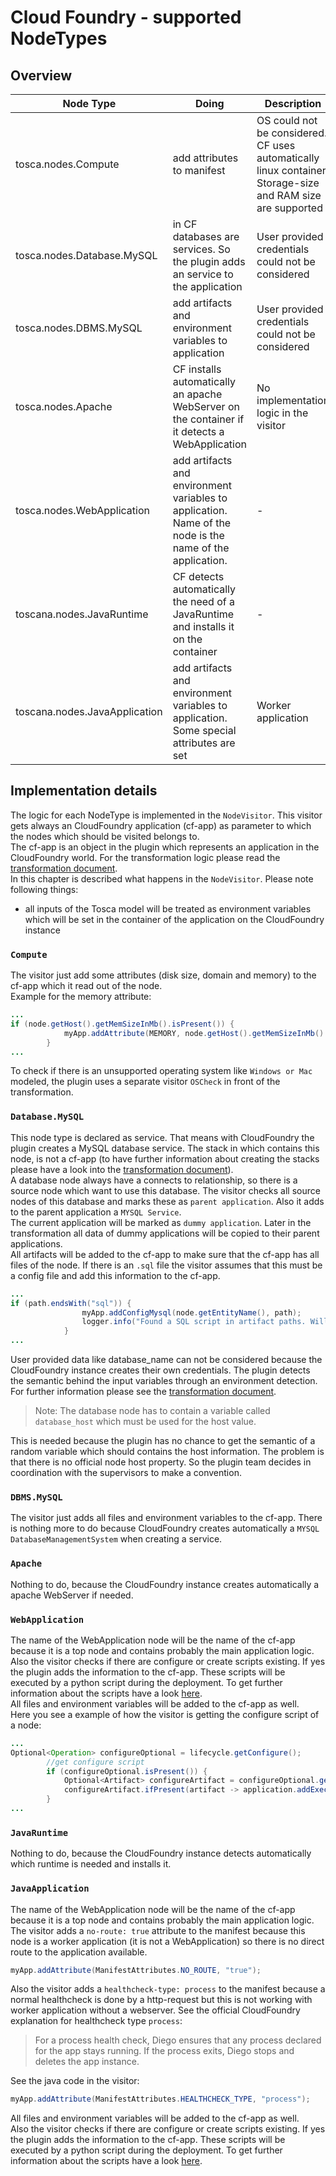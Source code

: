 # Cloud Foundry - supported NodeTypes

## Overview
|Node Type | Doing | Description |Implemented |
|----------|------------|-----------------|------|
|tosca.nodes.Compute| add attributes to manifest  | OS could not be considered. CF uses automatically linux container. Storage-size and RAM size are supported |Yes |
|tosca.nodes.Database.MySQL | in CF databases are services. So the plugin adds an service to the application | User provided credentials could not be considered  |Yes |
|tosca.nodes.DBMS.MySQL| add artifacts and environment variables to application  | User provided credentials could not be considered  |Yes |
|tosca.nodes.Apache   | CF installs automatically an apache WebServer on the container if it detects a WebApplication | No implementation logic in the visitor  |Yes |
|tosca.nodes.WebApplication  | add artifacts and environment variables to application. Name of the node is the name of the application.   | -  |Yes (maybe has to be expanded to other WebApplications than PHP) |
|toscana.nodes.JavaRuntime | CF detects automatically the need of a JavaRuntime and installs it on the container  | -  |Yes |
|toscana.nodes.JavaApplication  | add artifacts and environment variables to application. Some special attributes are set  | Worker application  |Yes |

## Implementation details
The logic for each NodeType is implemented in the `NodeVisitor`. This visitor gets always an CloudFoundry application (cf-app) as parameter to which the nodes which should be visited belongs to.   
The cf-app is an object in the plugin which represents an application in the CloudFoundry world. For the transformation logic please read the [transformation document](Transformation_Process.md).   
In this chapter is described what happens in the `NodeVisitor`.
Please note following things:
- all inputs of the Tosca model will be treated as environment variables which will be set in the container of the application on the CloudFoundry instance

### `Compute`
The visitor just add some attributes (disk size, domain and memory) to the cf-app which it read out of the node.   
Example for the memory attribute:   
```java
...
if (node.getHost().getMemSizeInMb().isPresent()) {
            myApp.addAttribute(MEMORY, node.getHost().getMemSizeInMb().get() + "MB");
        }
...
```
To check if there is an unsupported operating system like `Windows or Mac` modeled, the plugin uses a separate visitor `OSCheck` in front of the transformation.

### `Database.MySQL`
This node type is declared as service. That means with CloudFoundry the plugin creates a MySQL database service. The stack in which contains this node, is not a cf-app (to have further information about creating the stacks please have a look into the [transformation document](Transformation_Process.md)).   
A database node always have a connects to relationship, so there is a source node which want to use this database. The visitor checks all source nodes of this database and marks these as `parent application`. Also it adds to the parent application a `MYSQL Service`.   
The current application will be marked as `dummy application`. Later in the transformation all data of dummy applications will be copied to their parent applications.   
All artifacts will be added to the cf-app to make sure that the cf-app has all files of the node. If there is an `.sql` file the visitor assumes that this must be a config file and add this information to the cf-app.   
```java
...
if (path.endsWith("sql")) {
                myApp.addConfigMysql(node.getEntityName(), path);
                logger.info("Found a SQL script in artifact paths. Will execute it with python script in deployment phase");
            }
...
```
User provided data like database_name can not be considered because the CloudFoundry instance creates their own credentials. The plugin detects the semantic behind the input variables through an environment detection. For further information please see the [transformation document](Transformation_Process.md).   
>Note: The database node has to contain a variable called `database_host` which must be used for the host value.

This is needed because the plugin has no chance to get the semantic of a random variable which should contains the host information. The problem is that there is no official node host property. So the plugin team decides in coordination with the supervisors to make a convention.

### `DBMS.MySQL`
The visitor just adds all files and environment variables to the cf-app. There is nothing more to do because CloudFoundry creates automatically a `MYSQL DatabaseManagementSystem` when creating a service.

### `Apache`
Nothing to do, because the CloudFoundry instance creates automatically a apache WebServer if needed.

### `WebApplication`
The name of the WebApplication node will be the name of the cf-app because it is a top node and contains probably the main application logic.   
Also the visitor checks if there are configure or create scripts existing. If yes the plugin adds the information to the cf-app. These scripts will be executed by a python script during the deployment. To get further information about the scripts have a look [here](Python_Scripts_Overview.md).   
All files and environment variables will be added to the cf-app as well.   
Here you see a example of how the visitor is getting the configure script of a node:
```java
...
Optional<Operation> configureOptional = lifecycle.getConfigure();
        //get configure script
        if (configureOptional.isPresent()) {
            Optional<Artifact> configureArtifact = configureOptional.get().getArtifact();
            configureArtifact.ifPresent(artifact -> application.addExecuteFile(artifact.getFilePath(), node));
        }
...
```

### `JavaRuntime`
Nothing to do, because the CloudFoundry instance detects automatically which runtime is needed and installs it.

### `JavaApplication`
The name of the WebApplication node will be the name of the cf-app because it is a top node and contains probably the main application logic.  
The visitor adds a `no-route: true` attribute to the manifest because this node is a worker application (it is not a WebApplication) so there is no direct route to the application available.
```java
myApp.addAttribute(ManifestAttributes.NO_ROUTE, "true");
```
Also the visitor adds a `healthcheck-type: process` to the manifest because a normal healthcheck is done by a http-request but this is not working with worker application without a webserver. See the official CloudFoundry explanation for healthcheck type `process`:
> For a process health check, Diego ensures that any process declared for the app stays running. If the process exits, Diego stops and deletes the app instance.

See the java code in the visitor:
```java
myApp.addAttribute(ManifestAttributes.HEALTHCHECK_TYPE, "process");
```
All files and environment variables will be added to the cf-app as well.   
Also the visitor checks if there are configure or create scripts existing. If yes the plugin adds the information to the cf-app. These scripts will be executed by a python script during the deployment. To get further information about the scripts have a look [here](Python_Scripts_Overview.md).  
